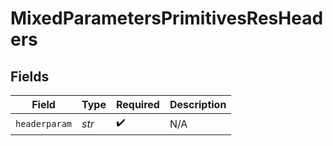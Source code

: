 # MixedParametersPrimitivesResHeaders


## Fields

| Field              | Type               | Required           | Description        |
| ------------------ | ------------------ | ------------------ | ------------------ |
| `headerparam`      | *str*              | :heavy_check_mark: | N/A                |